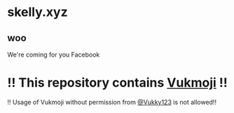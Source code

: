 # skelly.xyz

## woo

We're coming for you Facebook


# !! This repository contains [Vukmoji](https://github.com/Vukky123/vukmoji) !!
!! Usage of Vukmoji without permission from [@Vukky123](https://github.com/Vukky123) is not allowed!! 
